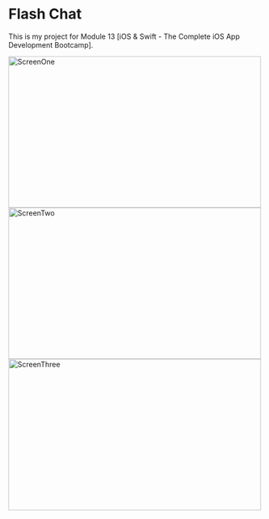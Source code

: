 # Flash Chat

This is my project for Module 13 [iOS & Swift - The Complete iOS App Development Bootcamp].

<img src= "https://github.com/kheladzedev/Flash-Chat/assets/94724654/d7a34eb4-e387-4ff1-82f6-5ce25d9d0b12" alt="ScreenOne" width="500" height="300">
<img src="https://github.com/kheladzedev/Flash-Chat/assets/94724654/455424f8-950d-408a-a799-207b6d761354" alt="ScreenTwo" width="500" height="300">
<img src="(https://github.com/kheladzedev/Flash-Chat/assets/94724654/fa7878b3-7aa6-477e-9dfe-d94b12973dbd)"alt="ScreenThree" width="500" height="300">
